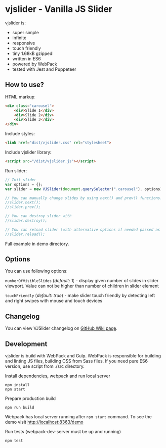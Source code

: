 vjslider - Vanilla JS Slider
============================
vjslider is:
 - super simple
 - infinite
 - responsive
 - touch friendly
 - tiny 1.68kB gzipped
 - written in ES6
 - powered by WebPack
 - tested with Jest and Puppeteer

How to use?
-----------
HTML markup: 
```html
<div class="carousel">
    <div>Slide 1</div>
    <div>Slide 2</div>
    <div>Slide 3</div>
</div>
```

Include styles:
```html
<link href="dist/vjslider.css" rel="stylesheet">
```

Include vjslider library:
```html
<script src="/dist/vjslider.js"></script>
```

Run slider:
```js
// Init slider
var options = {};
var slider = new VJSlider(document.querySelector(".carousel"), options);

// You can manually change slides by using next() and prev() functions:
//slider.next();
//slider.prev();

// You can destroy slider with
//slider.destroy();

// You can reload slider (with alternative options if needed passed as argument to reload method)
//slider.reload();
```

Full example in demo directory. 

Options
-------

You can use following options:

`numberOfVisibleSlides` (_default: 1_) - display given number of slides in slider viewport. Value can not be higher than number of children in slider element

`touchFriendly` (_default: true_) - make slider touch friendly by detecting left and right swipes with mouse and touch devices

Changelog
---------

You can view VJSlider changelog on [GitHub Wiki page](https://github.com/blacksaildivision/vjslider/wiki/Changelog). 

Development
-----------
vjslider is build with WebPack and Gulp. 
WebPack is responsible for building and linting JS files, building CSS from Sass files. If you need pure ES6 version, use script from ./src directory.

Install dependencies, webpack and run local server
```
npm install
npm start
```

Prepare production build
```
npm run build
```

Webpack has local server running after `npm start` command. To see the demo visit [http://localhost:8363/demo](http://localhost:8363/demo)


Run tests (webpack-dev-server must be up and running)
```
npm test
```
